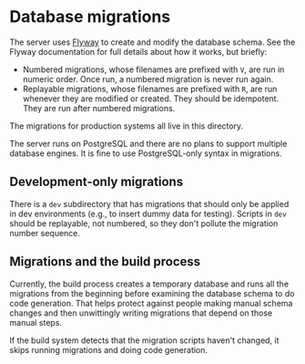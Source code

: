 # Database migrations

The server uses [Flyway](https://flywaydb.org) to create and modify the database schema. See the Flyway documentation for full details about how it works, but briefly:

* Numbered migrations, whose filenames are prefixed with `V`, are run in numeric order. Once run, a numbered migration is never run again.
* Replayable migrations, whose filenames are prefixed with `R`, are run whenever they are modified or created. They should be idempotent. They are run after numbered migrations.

The migrations for production systems all live in this directory.

The server runs on PostgreSQL and there are no plans to support multiple database engines. It is fine to use PostgreSQL-only syntax in migrations.

## Development-only migrations

There is a `dev` subdirectory that has migrations that should only be applied in dev environments (e.g., to insert dummy data for testing). Scripts in `dev` should be replayable, not numbered, so they don't pollute the migration number sequence.

## Migrations and the build process

Currently, the build process creates a temporary database and runs all the migrations from the beginning before examining the database schema to do code generation. That helps protect against people making manual schema changes and then unwittingly writing migrations that depend on those manual steps.

If the build system detects that the migration scripts haven't changed, it skips running migrations and doing code generation.
